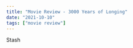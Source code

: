 ```yaml
---
title: "Movie Review - 3000 Years of Longing"
date: "2021-10-10"
tags: ["movie review"]
---
```


Stash
